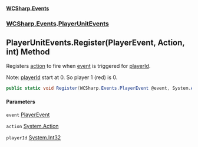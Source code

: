 #### [WCSharp.Events](index.md 'index')
### [WCSharp.Events](WCSharp.Events.md 'WCSharp.Events').[PlayerUnitEvents](WCSharp.Events.PlayerUnitEvents.md 'WCSharp.Events.PlayerUnitEvents')

## PlayerUnitEvents.Register(PlayerEvent, Action, int) Method

Registers [action](WCSharp.Events.PlayerUnitEvents.Register(WCSharp.Events.PlayerEvent,System.Action,int).md#WCSharp.Events.PlayerUnitEvents.Register(WCSharp.Events.PlayerEvent,System.Action,int).action 'WCSharp.Events.PlayerUnitEvents.Register(WCSharp.Events.PlayerEvent, System.Action, int).action') to fire when [event](WCSharp.Events.PlayerUnitEvents.Register(WCSharp.Events.PlayerEvent,System.Action,int).md#WCSharp.Events.PlayerUnitEvents.Register(WCSharp.Events.PlayerEvent,System.Action,int).event 'WCSharp.Events.PlayerUnitEvents.Register(WCSharp.Events.PlayerEvent, System.Action, int).event') is triggered for [playerId](WCSharp.Events.PlayerUnitEvents.Register(WCSharp.Events.PlayerEvent,System.Action,int).md#WCSharp.Events.PlayerUnitEvents.Register(WCSharp.Events.PlayerEvent,System.Action,int).playerId 'WCSharp.Events.PlayerUnitEvents.Register(WCSharp.Events.PlayerEvent, System.Action, int).playerId').  
  
Note: [playerId](WCSharp.Events.PlayerUnitEvents.Register(WCSharp.Events.PlayerEvent,System.Action,int).md#WCSharp.Events.PlayerUnitEvents.Register(WCSharp.Events.PlayerEvent,System.Action,int).playerId 'WCSharp.Events.PlayerUnitEvents.Register(WCSharp.Events.PlayerEvent, System.Action, int).playerId') start at 0. So player 1 (red) is 0.

```csharp
public static void Register(WCSharp.Events.PlayerEvent @event, System.Action action, int playerId);
```
#### Parameters

<a name='WCSharp.Events.PlayerUnitEvents.Register(WCSharp.Events.PlayerEvent,System.Action,int).event'></a>

`event` [PlayerEvent](WCSharp.Events.PlayerEvent.md 'WCSharp.Events.PlayerEvent')

<a name='WCSharp.Events.PlayerUnitEvents.Register(WCSharp.Events.PlayerEvent,System.Action,int).action'></a>

`action` [System.Action](https://docs.microsoft.com/en-us/dotnet/api/System.Action 'System.Action')

<a name='WCSharp.Events.PlayerUnitEvents.Register(WCSharp.Events.PlayerEvent,System.Action,int).playerId'></a>

`playerId` [System.Int32](https://docs.microsoft.com/en-us/dotnet/api/System.Int32 'System.Int32')